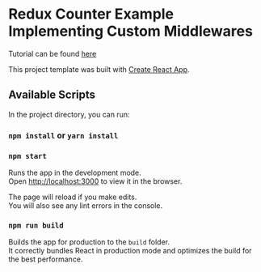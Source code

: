 # Redux Counter Example Implementing Custom Middlewares

Tutorial can be found [here](https://medium.com/@jihdeh/creating-custom-middleware-in-react-redux-961570459ecb#.9cu40l9hy)

This project template was built with [Create React App](https://github.com/facebookincubator/create-react-app).

## Available Scripts

In the project directory, you can run:

### `npm install` or `yarn install`

### `npm start`

Runs the app in the development mode.<br>
Open [http://localhost:3000](http://localhost:3000) to view it in the browser.

The page will reload if you make edits.<br>
You will also see any lint errors in the console.

### `npm run build`

Builds the app for production to the `build` folder.<br>
It correctly bundles React in production mode and optimizes the build for the best performance.


